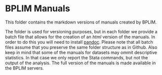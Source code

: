 # BPLIM Manuals

This folder contains the markdown versions of manuals created by BPLIM.

The folder is used for versioning purposes, but in each folder we provide a batch file that allows for the creation of an *html* version of the manuals. In order to do this you will need to install <a href="https://pandoc.org/installing.html">pandoc</a>. 
Please note that all batch files assume that you preserve the same folder structure as in Github. Also keep in mind that some of the manuals for datasets may ommit descriptive statistics. In that case we only report the Stata commands, but not the output of the analysis. The full version of the manuals is made available in the BPLIM servers.
